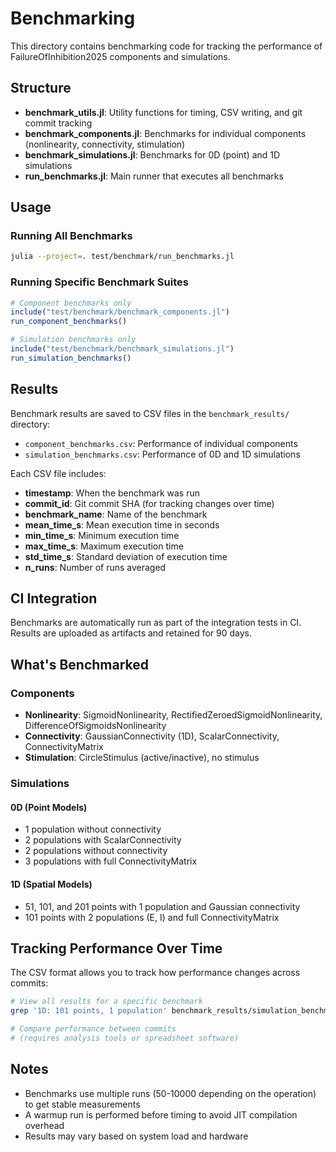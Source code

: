 # Benchmarking

This directory contains benchmarking code for tracking the performance of FailureOfInhibition2025 components and simulations.

## Structure

- **benchmark_utils.jl**: Utility functions for timing, CSV writing, and git commit tracking
- **benchmark_components.jl**: Benchmarks for individual components (nonlinearity, connectivity, stimulation)
- **benchmark_simulations.jl**: Benchmarks for 0D (point) and 1D simulations
- **run_benchmarks.jl**: Main runner that executes all benchmarks

## Usage

### Running All Benchmarks

```bash
julia --project=. test/benchmark/run_benchmarks.jl
```

### Running Specific Benchmark Suites

```julia
# Component benchmarks only
include("test/benchmark/benchmark_components.jl")
run_component_benchmarks()

# Simulation benchmarks only
include("test/benchmark/benchmark_simulations.jl")
run_simulation_benchmarks()
```

## Results

Benchmark results are saved to CSV files in the `benchmark_results/` directory:

- `component_benchmarks.csv`: Performance of individual components
- `simulation_benchmarks.csv`: Performance of 0D and 1D simulations

Each CSV file includes:
- **timestamp**: When the benchmark was run
- **commit_id**: Git commit SHA (for tracking changes over time)
- **benchmark_name**: Name of the benchmark
- **mean_time_s**: Mean execution time in seconds
- **min_time_s**: Minimum execution time
- **max_time_s**: Maximum execution time
- **std_time_s**: Standard deviation of execution time
- **n_runs**: Number of runs averaged

## CI Integration

Benchmarks are automatically run as part of the integration tests in CI. Results are uploaded as artifacts and retained for 90 days.

## What's Benchmarked

### Components

- **Nonlinearity**: SigmoidNonlinearity, RectifiedZeroedSigmoidNonlinearity, DifferenceOfSigmoidsNonlinearity
- **Connectivity**: GaussianConnectivity (1D), ScalarConnectivity, ConnectivityMatrix
- **Stimulation**: CircleStimulus (active/inactive), no stimulus

### Simulations

#### 0D (Point Models)
- 1 population without connectivity
- 2 populations with ScalarConnectivity
- 2 populations without connectivity
- 3 populations with full ConnectivityMatrix

#### 1D (Spatial Models)
- 51, 101, and 201 points with 1 population and Gaussian connectivity
- 101 points with 2 populations (E, I) and full ConnectivityMatrix

## Tracking Performance Over Time

The CSV format allows you to track how performance changes across commits:

```bash
# View all results for a specific benchmark
grep '1D: 101 points, 1 population' benchmark_results/simulation_benchmarks.csv

# Compare performance between commits
# (requires analysis tools or spreadsheet software)
```

## Notes

- Benchmarks use multiple runs (50-10000 depending on the operation) to get stable measurements
- A warmup run is performed before timing to avoid JIT compilation overhead
- Results may vary based on system load and hardware
